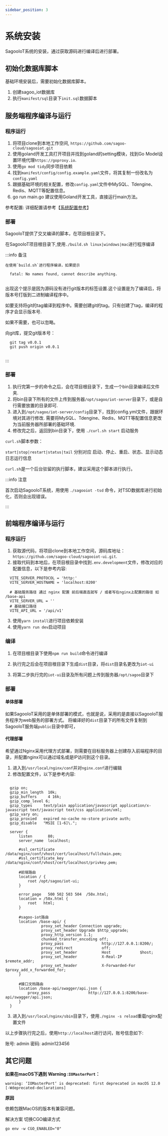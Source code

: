 ```yaml
---
sidebar_position: 3
---
```

# 系统安装

SagooIoT系统的安装，通过获取源码进行编译后进行部署。

## 初始化数据库脚本

基础环境安装后，需要初始化数据库脚本。

1. 创建sagoo_iot数据库
2. 执行`manifest/sql`目录下`init.sql`数据脚本

## 服务端程序编译与运行

### 程序运行

   1. 将项目clone到本地工作空间, `https://github.com/sagoo-cloud/sagooiot.git`
   2. 使用goland开发工具打开项目并找到goland的setting模块，找到Go Model设置环境代理`https://goproxy.io`.
   3. 使用`go mod tidy`同步项目依赖
   4. 找到`manifest/config/config.example.yaml`文件，将其复制一份改名为`config.yaml`
   5. 跟据基础环境的相关配置，修改`config.yaml`文件中MySQL、Tdengine、Redis、MQTT等配置信息。 
   6. go run main.go 建议使用Goland开发工具，直接运行main方法。

参考配置:
  详细配置请参考【<a href="config" target="_blank">系统配置参考</a>】

### 部署

SagooIoT提供了交叉编译的脚本，在项目根目录下。

在SagooIoT项目根目录下,使用`./build.sh linux|windows|mac`进行程序编译

:::info 备注

    在使用`build.sh`进行程序编译，如果提示

  ```shell
    fatal: No names found, cannot describe anything.
    
  ```

出现这个提示是因为源码没有进行git版本的标签设置.这个设置是为了编译后，将版本号打版到二进制编译程序中。

如要支持将git的tag编译到程序中。需要创建git的tag。只有创建了tag，编译的程序才会显示版本号.

如果不需要，也可以忽略。

向git库，提交git版本号：
  ```shell
    git tag v0.0.1
    git push origin v0.0.1
    
  ```
:::

### 部署

1. 执行完第一步的命令之后，会在项目根目录下，生成一个bin目录编译后文件夹.
2. 将bin目录下所有的文件上传到服务器`/opt/sagoo/iot-server`目录下，或是自行需要放置的目录即可. 
3. 进入到`/opt/sagoo/iot-server/config`目录下，找到config.yml文件，跟据环境对其进行修改.
   需要将MySQL、Tdengine、Redis、MQTT等配置信息更改为当前服务器所部署的基础环境. 
4. 修改完之后，返回到bin目录下，使用 `./curl.sh start` 启动服务

`curl.sh`脚本参数：

`start|stop|restart|status|tail` 分别对应 启动、停止、重启、状态、显示动态日志运行信息

`curl.sh`是一个后台驻留的执行脚本，建议采用这个脚本进行执行。

:::info 注意

首次启动SagooIoT系统，用使用 `./sagooiot -tsd` 命令，对TSD数据库进行初始化，否则会出现错误。

:::


## 前端程序编译与运行

### 程序运行

  1. 获取源代码，将项目clone到本地工作空间，源码库地址： `https://github.com/sagoo-cloud/sagooiot-ui.git`.
  2. 接取代码到本地后，在项目根目录中找到`.env.development`文件，修改对应的配置信息，以下是参考内容:

  ```shell
    VITE_SERVER_PROTOCOL = 'http:'
    VITE_SERVER_HOSTNAME = 'localhost:8200'

    # 基础服务路径 通过 nginx 配置 前后端直连就写 / 或者写在nginx上配置的路径 如 /base-api
    VITE_SERVER_URL = ''
    # 基础接口路径
    VITE_API_URL = '/api/v1'
  ```

  3. 使用`yarn install`进行项目依赖安装
  4. 使用`yarn run dev`启动项目


###  编译

  1. 在项目根目录下使用`npm run build`命令进行编译

  2. 执行完之后会在项目根目录下生成`dist`目录，将`dist`目录名更改为`iot-ui`

  3. 将第二步执行完的`iot-ui`目录及所有问题上传到服务器`/opt/sagoo`目录下

### 部署

#### 单体部署
如果SagooIoT采用的是单体部署的模式，也就是说，采用的是直接以SagooIoT服务程序为web服务的部署方式。
将编译好的`dist`目录下的所有文件复制到SagooIoT服务端`public`目录中即可，

#### 代理部署

希望通过Nginx采用代理方式部署，则需要在目标服务器上创建存入前端程序的目录，并配置nginx可以通过域名或是IP访问到这个目录。

  1. 进入到`/usr/local/nginx/conf`并对`nginx.conf`进行编辑
  2. 修改配置文件，以下是参考内容:

  ```nginx
  
    gzip on;
    gzip_min_length  10k;
    gzip_buffers     4 16k;
    gzip_comp_level 6;
    gzip_types     text/plain application/javascript application/x-javascript text/javascript text/css application/xml;
    gzip_vary on;
    gzip_proxied   expired no-cache no-store private auth;
    gzip_disable   "MSIE [1-6]\.";

    server {
        listen       80;
        server_name  localhost;
        
        #ssl_certificate /data/nginx/conf/vhost/cert/localhost/fullchain.pem;     
        #ssl_certificate_key /data/nginx/conf/vhost/cert/localhost/privkey.pem;

        #前端路由
        location / {
            root /opt/sagoo/iot-ui;
        }
        
        error_page   500 502 503 504  /50x.html;
        location = /50x.html {
            root   html;
        }
      
        #sagoo-iot路由
        location /base-api/ {
                  proxy_set_header Connection upgrade; 
                  proxy_set_header Upgrade $http_upgrade;
                  proxy_http_version 1.1; 
                  chunked_transfer_encoding off; 
                  proxy_pass                 http://127.0.0.1:8200/;
                  proxy_redirect             off;
                  proxy_set_header           Host             $host;
                  proxy_set_header           X-Real-IP        $remote_addr;
                  proxy_set_header           X-Forwarded-For  $proxy_add_x_forwarded_for;
        }
    
        #接口文档路由
        location /base-api/swagger/api.json {
            proxy_pass                 http://127.0.0.1:8200/base-api/swagger/api.json;
        }
    }
  ```

  3. 进入到`/usr/local/nginx/sbin`目录下，使用`./nginx -s reload`重载nginx配置文件

以上步骤执行完之后，使用`http://localhost`进行访问，账号信息如下:
  
  账号: admin
  密码: admin123456

## 其它问题

**如果在macOS下遇到 Warning :`IOMasterPort`：**

```
warning: ‘IOMasterPort‘ is deprecated: first deprecated in macOS 12.0 [-Wdeprecated-declarations]
```
**原因**

依赖包跟MacOS的版本有兼容问题。

解决方案
切换CGO编译方式

```
go env -w CGO_ENABLED="0"
```
